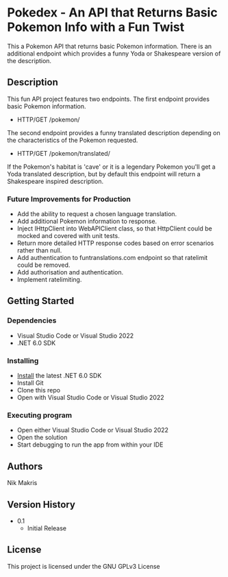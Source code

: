 # Pokedex - An API that Returns Basic Pokemon Info with a Fun Twist

This a Pokemon API that returns basic Pokemon information. 
There is an additional endpoint which provides a funny Yoda or Shakespeare version of the description.

## Description

This fun API project features two endpoints.
The first endpoint provides basic Pokemon information.

* HTTP/GET /pokemon/<pokemon name>

The second endpoint provides a funny translated description depending on the characteristics of the Pokemon requested. 

* HTTP/GET /pokemon/translated/<pokemon name>

If the Pokemon's habitat is 'cave' or it is a legendary Pokemon you'll get a Yoda translated description, but by default this endpoint will return a Shakespeare inspired description.

### Future Improvements for Production

* Add the ability to request a chosen language translation.
* Add additional Pokemon information to response.
* Inject IHttpClient into WebAPIClient class, so that HttpClient could be mocked and covered with unit tests.
* Return more detailed HTTP response codes based on error scenarios rather than null.
* Add authentication to funtranslations.com endpoint so that ratelimit could be removed.
* Add authorisation and authentication.
* Implement ratelimiting.

## Getting Started

### Dependencies

* Visual Studio Code or Visual Studio 2022
* .NET 6.0 SDK

### Installing

* [Install](https://dotnet.microsoft.com/en-us/download/dotnet/6.0) the latest .NET 6.0 SDK
* Install Git
* Clone this repo
* Open with Visual Studio Code or Visual Studio 2022

### Executing program

* Open either Visual Studio Code or Visual Studio 2022
* Open the solution
* Start debugging to run the app from within your IDE

## Authors

Nik Makris

## Version History

* 0.1
    * Initial Release

## License

This project is licensed under the GNU GPLv3 License
